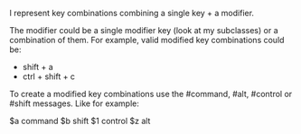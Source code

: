 I represent key combinations combining a single key + a modifier.

The modifier could be a single modifier key (look at my subclasses) or a combination of them. For example, valid modified key combinations could be:

- shift + a
- ctrl + shift + c

To create a modified key combinations use the #command, #alt, #control or #shift messages. Like for example:

$a command
$b shift
$1 control
$z alt